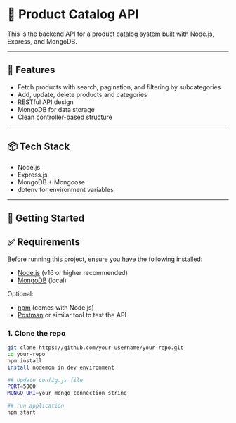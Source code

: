 # 🛒 Product Catalog API

This is the backend API for a product catalog system built with Node.js, Express, and MongoDB.

---

## 🚀 Features

- Fetch products with search, pagination, and filtering by subcategories
- Add, update, delete products and categories
- RESTful API design
- MongoDB for data storage
- Clean controller-based structure

---

## 📦 Tech Stack

- Node.js
- Express.js
- MongoDB + Mongoose
- dotenv for environment variables

---

## 🏁 Getting Started

## ✅ Requirements

Before running this project, ensure you have the following installed:

- [Node.js](https://nodejs.org/) (v16 or higher recommended)
- [MongoDB](https://www.mongodb.com/) (local)

Optional:
- [npm](https://www.npmjs.com/) (comes with Node.js)
- [Postman](https://www.postman.com/) or similar tool to test the API


### 1. Clone the repo

```bash
git clone https://github.com/your-username/your-repo.git
cd your-repo
npm install
install nodemon in dev environment

## Update config.js file
PORT=5000
MONGO_URI=your_mongo_connection_string

## run application
npm start
